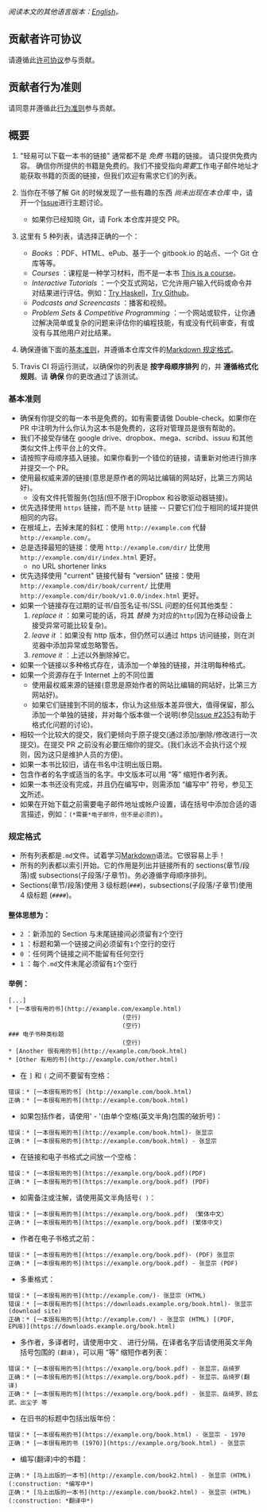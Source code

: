_阅读本文的其他语言版本：[English](CONTRIBUTING.md)。_

## 贡献者许可协议

请遵循此[许可协议](https://github.com/EbookFoundation/free-programming-books/blob/master/LICENSE)参与贡献。

## 贡献者行为准则

请同意并遵循此[行为准则](https://github.com/EbookFoundation/free-programming-books/blob/master/CODE_OF_CONDUCT.md)参与贡献。

## 概要

1. "轻易可以下载一本书的链接" 通常都不是 _免费_ 书籍的链接。 请只提供免费内容。 确信你所提供的书籍是免费的。我们不接受指向*需要*工作电子邮件地址才能获取书籍的页面的链接，但我们欢迎有需求它们的列表。
2. 当你在不够了解 Git 的时候发现了一些有趣的东西 _尚未出现在本仓库_ 中，请开一个[Issue](https://github.com/EbookFoundation/free-programming-books/issues)进行主题讨论。
    - 如果你已经知晓 Git，请 Fork 本仓库并提交 PR。
3. 这里有 5 种列表，请选择正确的一个：

    - _Books_ ：PDF、HTML、ePub、基于一个 gitbook.io 的站点、一个 Git 仓库等等。
    - _Courses_ ：课程是一种学习材料，而不是一本书 [This is a course](http://ocw.mit.edu/courses/electrical-engineering-and-computer-science/6-006-introduction-to-algorithms-fall-2011/)。
    - _Interactive Tutorials_ ：一个交互式网站，它允许用户输入代码或命令并对结果进行评估。例如：[Try Haskell](http://tryhaskell.org)，[Try Github](http://try.github.io)。
    - _Podcasts and Screencasts_ ：播客和视频。
    - _Problem Sets & Competitive Programming_ ：一个网站或软件，让你通过解决简单或复杂的问题来评估你的编程技能，有或没有代码审查，有或没有与其他用户对比结果。

4. 确保遵循下面的[基本准则](#基本准则)，并遵循本仓库文件的[Markdown 规定格式](#规定格式)。

5. Travis CI 将运行测试，以确保你的列表是 **按字母顺序排列** 的，并 **遵循格式化规则**。请 **确保** 你的更改通过了该测试。

### 基本准则

-   确保有你提交的每一本书是免费的。如有需要请做 Double-check。如果你在 PR 中注明为什么你认为这本书是免费的，这将对管理员是很有帮助的。
-   我们不接受存储在 google drive、dropbox、mega、scribd、issuu 和其他类似文件上传平台上的文件。
-   请按照字母顺序插入链接。如果你看到一个错位的链接，请重新对他进行排序并提交一个 PR。
-   使用最权威来源的链接(意思是原作者的网站比编辑的网站好，比第三方网站好)。
    -   没有文件托管服务(包括(但不限于)Dropbox 和谷歌驱动器链接)。
-   优先选择使用 `https` 链接，而不是 `http` 链接 -- 只要它们位于相同的域并提供相同的内容。
-   在根域上，去掉末尾的斜杠：使用 `http://example.com` 代替 `http://example.com/`。
-   总是选择最短的链接：使用 `http://example.com/dir/` 比使用 `http://example.com/dir/index.html` 更好。
    -   no URL shortener links <!-- 待翻译 -->
-   优先选择使用 "current" 链接代替有 "version" 链接：使用 `http://example.com/dir/book/current/` 比使用 `http://example.com/dir/book/v1.0.0/index.html` 更好。
-   如果一个链接存在过期的证书/自签名证书/SSL 问题的任何其他类型：
    1. _replace it_ ：如果可能的话，将其 _替换_ 为对应的`http`(因为在移动设备上接受异常可能比较复杂)。
    2. _leave it_ ：如果没有 http 版本，但仍然可以通过 https 访问链接，则在浏览器中添加异常或忽略警告。
    3. _remove it_ ：上述以外删除掉它。
-   如果一个链接以多种格式存在，请添加一个单独的链接，并注明每种格式。
-   如果一个资源存在于 Internet 上的不同位置
    -   使用最权威来源的链接(意思是原始作者的网站比编辑的网站好，比第三方网站好)。
    -   如果它们链接到不同的版本，你认为这些版本差异很大，值得保留，那么添加一个单独的链接，并对每个版本做一个说明(参见[Issue #2353](https://github.com/EbookFoundation/free-programming-books/issues/2353)有助于格式化问题的讨论)。
-   相较一个比较大的提交，我们更倾向于原子提交(通过添加/删除/修改进行一次提交)。在提交 PR 之前没有必要压缩你的提交。(我们永远不会执行这个规则，因为这只是维护人员的方便)。
-   如果一本书比较旧，请在书名中注明出版日期。
-   包含作者的名字或适当的名字。中文版本可以用 “等” 缩短作者列表。
-   如果一本书还没有完成，并且仍在编写中，则需添加 “编写中” 符号，参见[下文](#in_process)所述。
-   如果在开始下载之前需要电子邮件地址或帐户设置，请在括号中添加合适的语言描述，例如：`(*需要*电子邮件，但不是必须的)`。

### 规定格式

-   所有列表都是`.md`文件。试着学习[Markdown](https://guides.github.com/features/mastering-markdown/)语法。它很容易上手！
-   所有的列表都以索引开始。它的作用是列出并链接所有的 sections(章节/段落)或 subsections(子段落/子章节)。务必遵循字母顺序排列。
-   Sections(章节/段落)使用 3 级标题(`###`)，subsections(子段落/子章节)使用 4 级标题 (`####`)。

#### 整体思想为：

-   `2` ：新添加的 Section 与末尾链接间必须留有`2`个空行
-   `1` ：标题和第一个链接之间必须留有`1`个空行的空行
-   `0` ：任何两个链接之间不能留有任何空行
-   `1` ：每个`.md`文件末尾必须留有`1`个空行

#### 举例：

```
[...]
* [一本很有用的书](http://example.com/example.html)
                                (空行)
                                (空行)
### 电子书种类标题
                                (空行)
* [Another 很有用的书](http://example.com/book.html)
* [Other 有用的书](http://example.com/other.html)
```

-   在 `]` 和 `(` 之间不要留有空格：

```
错误：* [一本很有用的书] (http://example.com/book.html)
正确：* [一本很有用的书](http://example.com/book.html)
```

-   如果包括作者，请使用' - '(由单个空格(英文半角)包围的破折号)：

```
错误：* [一本很有用的书](http://example.com/book.html)- 张显宗
正确：* [一本很有用的书](http://example.com/book.html) - 张显宗
```

-   在链接和电子书格式之间放一个空格：

```
错误：* [一本很有用的书](https://example.org/book.pdf)(PDF)
正确：* [一本很有用的书](https://example.org/book.pdf) (PDF)
```

-   如需备注或注解，请使用英文半角括号`( )`：

```
错误：* [一本很有用的书](https://example.org/book.pdf) （繁体中文）
正确：* [一本很有用的书](https://example.org/book.pdf) (繁体中文)
```

-   作者在电子书格式之前：

```
错误：* [一本很有用的书](https://example.org/book.pdf)- (PDF) 张显宗
正确：* [一本很有用的书](https://example.org/book.pdf) - 张显宗 (PDF)
```

-   多重格式：

```
错误：* [一本很有用的书](http://example.com/)- 张显宗 (HTML)
错误：* [一本很有用的书](https://downloads.example.org/book.html)- 张显宗 (download site)
正确：* [一本很有用的书](http://example.com/) - 张显宗 (HTML) [(PDF, EPUB)](https://downloads.example.org/book.html)
```

-   多作者，多译者时，请使用中文 `、` 进行分隔，在译者名字后请使用英文半角括号包围的 `(翻译)`，可以用 “等” 缩短作者列表：

```
错误：* [一本很有用的书](https://example.org/book.pdf) - 张显宗，岳绮罗
正确：* [一本很有用的书](https://example.org/book.pdf) - 张显宗、岳绮罗(翻译)
正确：* [一本很有用的书](https://example.org/book.pdf) - 张显宗、岳绮罗、顾玄武、出尘子 等
```

-   在旧书的标题中包括出版年份：

```
错误：* [一本很有用的书](https://example.org/book.html) - 张显宗 - 1970
正确：* [一本很有用的书 (1970)](https://example.org/book.html) - 张显宗
```

<a name="in_process"></a>

-   编写(翻译)中的书籍：

```
正确：* [马上出版的一本书](http://example.com/book2.html) - 张显宗 (HTML) (:construction: *编写中*)
正确：* [马上出版的一本书](http://example.com/book2.html) - 张显宗 (HTML) (:construction: *翻译中*)
```
